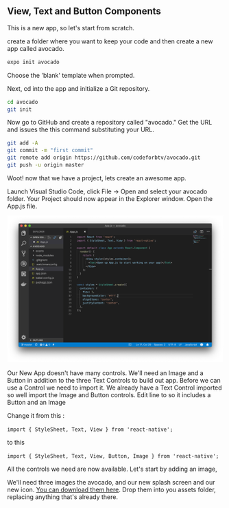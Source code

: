 ## View, Text and Button Components

This is a new app, so let's start from scratch.  

create a folder where you want to keep your code and then create a new app called avocado.

```bash
expo init avocado
```

Choose the 'blank' template when prompted.

Next, cd into the app and initialize a Git repository.

```bash
cd avocado
git init
```

Now go to GitHub and create a repository called "avocado."  Get the URL and issues the this command substituting your URL.

```bash
git add -A
git commit -m "first commit"
git remote add origin https://github.com/codeforbtv/avocado.git
git push -u origin master
``` 

Woot! now that we have a project, lets create an awesome app.


Launch Visual Studio Code, click File -> Open and select your avocado folder. Your Project should now appear in the Explorer window.  Open the App.js file.

![Alt](./assets/01/VSC.png "Your Project")



Our New App doesn't have many controls.  We'll need an Image and a Button in addition to the three Text Controls to build out app.  Before we can use a Control we need to import it.
We already have a Text Control imported so well import the Image and Button controls.  Edit line to so it includes a Button and an Image

Change it from this :

```import { StyleSheet, Text, View } from 'react-native';```

to this 

```import { StyleSheet, Text, View, Button, Image } from 'react-native';```

All the controls we need are now available.  Let's start by adding an image,

We'll need three images the avocado, and our new splash screen and our new icon.  [You can download them here](../code-samples/avocado/assets/).  Drop them into you assets folder, replacing anything that's already there. 



